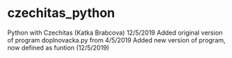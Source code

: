 # czechitas_python
Python with Czechitas (Katka Brabcova)
12/5/2019
Added original version of program doplnovacka.py from 4/5/2019
Added new version of program, now defined as funtion (12/5/2019)
